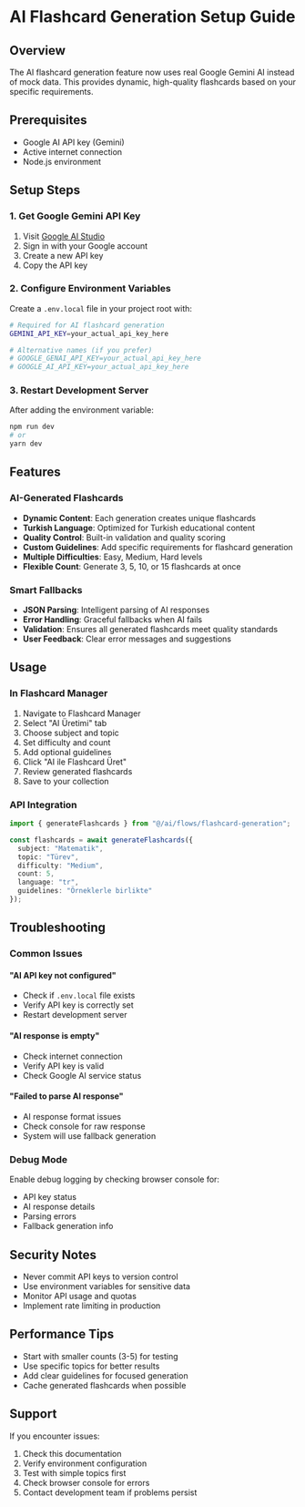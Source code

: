 # AI Flashcard Generation Setup Guide

## Overview
The AI flashcard generation feature now uses real Google Gemini AI instead of mock data. This provides dynamic, high-quality flashcards based on your specific requirements.

## Prerequisites
- Google AI API key (Gemini)
- Active internet connection
- Node.js environment

## Setup Steps

### 1. Get Google Gemini API Key
1. Visit [Google AI Studio](https://makersuite.google.com/app/apikey)
2. Sign in with your Google account
3. Create a new API key
4. Copy the API key

### 2. Configure Environment Variables
Create a `.env.local` file in your project root with:

```bash
# Required for AI flashcard generation
GEMINI_API_KEY=your_actual_api_key_here

# Alternative names (if you prefer)
# GOOGLE_GENAI_API_KEY=your_actual_api_key_here
# GOOGLE_AI_API_KEY=your_actual_api_key_here
```

### 3. Restart Development Server
After adding the environment variable:
```bash
npm run dev
# or
yarn dev
```

## Features

### AI-Generated Flashcards
- **Dynamic Content**: Each generation creates unique flashcards
- **Turkish Language**: Optimized for Turkish educational content
- **Quality Control**: Built-in validation and quality scoring
- **Custom Guidelines**: Add specific requirements for flashcard generation
- **Multiple Difficulties**: Easy, Medium, Hard levels
- **Flexible Count**: Generate 3, 5, 10, or 15 flashcards at once

### Smart Fallbacks
- **JSON Parsing**: Intelligent parsing of AI responses
- **Error Handling**: Graceful fallbacks when AI fails
- **Validation**: Ensures all generated flashcards meet quality standards
- **User Feedback**: Clear error messages and suggestions

## Usage

### In Flashcard Manager
1. Navigate to Flashcard Manager
2. Select "AI Üretimi" tab
3. Choose subject and topic
4. Set difficulty and count
5. Add optional guidelines
6. Click "AI ile Flashcard Üret"
7. Review generated flashcards
8. Save to your collection

### API Integration
```typescript
import { generateFlashcards } from "@/ai/flows/flashcard-generation";

const flashcards = await generateFlashcards({
  subject: "Matematik",
  topic: "Türev",
  difficulty: "Medium",
  count: 5,
  language: "tr",
  guidelines: "Örneklerle birlikte"
});
```

## Troubleshooting

### Common Issues

#### "AI API key not configured"
- Check if `.env.local` file exists
- Verify API key is correctly set
- Restart development server

#### "AI response is empty"
- Check internet connection
- Verify API key is valid
- Check Google AI service status

#### "Failed to parse AI response"
- AI response format issues
- Check console for raw response
- System will use fallback generation

### Debug Mode
Enable debug logging by checking browser console for:
- API key status
- AI response details
- Parsing errors
- Fallback generation info

## Security Notes
- Never commit API keys to version control
- Use environment variables for sensitive data
- Monitor API usage and quotas
- Implement rate limiting in production

## Performance Tips
- Start with smaller counts (3-5) for testing
- Use specific topics for better results
- Add clear guidelines for focused generation
- Cache generated flashcards when possible

## Support
If you encounter issues:
1. Check this documentation
2. Verify environment configuration
3. Test with simple topics first
4. Check browser console for errors
5. Contact development team if problems persist
